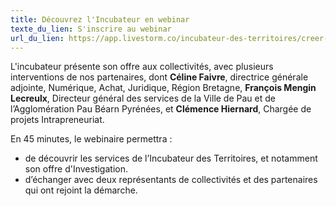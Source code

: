 ```yaml
---
title: Découvrez l'Incubateur en webinar
texte_du_lien: S'inscrire au webinar
url_du_lien: https://app.livestorm.co/incubateur-des-territoires/creer-des-services-publics-numeriques-a-fort-impact/
---
```

L'incubateur présente son offre aux collectivités, avec plusieurs interventions de nos partenaires, dont **Céline Faivre**, directrice générale adjointe, Numérique, Achat, Juridique, Région Bretagne, **François Mengin Lecreulx**, Directeur général des services de la Ville de Pau et de l’Agglomération Pau Béarn Pyrénées, et **Clémence Hiernard**, Chargée de projets Intrapreneuriat.

En 45 minutes, le webinaire permettra :

- de découvrir les services de l’Incubateur des Territoires, et notamment son offre d'Investigation.
- d’échanger avec deux représentants de collectivités et des partenaires qui ont rejoint la démarche.